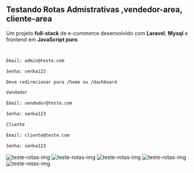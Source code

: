 ## Testando Rotas Admistrativas ,vendedor-area, cliente-area

 
 

Um projeto **full-stack** de e-commerce desenvolvido com **Laravel**, **Mysql** e frontend em **JavaScript puro**.  

 ```bash
 

Email: admin@teste.com

Senha: senha123

Deve redirecionar para /home ou /dashboard

Vendedor

Email: vendedor@teste.com

Senha: senha123

Cliente

Email: cliente@teste.com

Senha: senha123

```
![teste-rotas-img](https://i.ibb.co/p6ZT8QJf/Screenshot-1.png) 
![teste-rotas-img](https://i.ibb.co/r2wg4dR5/Screenshot-2.png)
![teste-rotas-img](https://i.ibb.co/kskcdnLs/Screenshot-3.png) 
![teste-rotas-img](https://i.ibb.co/qMWhfvVP/Screenshot-4.png) 
![teste-rotas-img](https://i.ibb.co/VYgxJ489/Screenshot-5.png) 